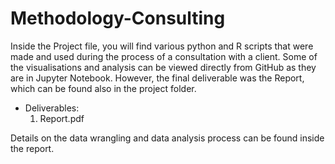 # Methodology-Consulting

Inside the Project file, you will find various python and R scripts that were made and used during the process of a consultation with a client. Some of the visualisations and analysis can be viewed directly from GitHub as they are in Jupyter Notebook. However, the final deliverable was the Report, which can be found also in the project folder.

- Deliverables:
  1) Report.pdf

Details on the data wrangling and data analysis process can be found inside the report.
